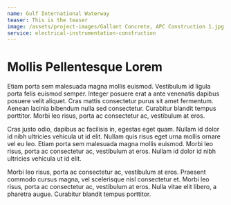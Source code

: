 ```yaml
---
name: Gulf International Waterway
teaser: This is the teaser
image: /assets/project-images/Gallant Concrete, APC Construction 1.jpg
service: electrical-instrumentation-construction
---
```


# Mollis Pellentesque Lorem

Etiam porta sem malesuada magna mollis euismod. Vestibulum id ligula porta felis euismod semper. Integer posuere erat a ante venenatis dapibus posuere velit aliquet. Cras mattis consectetur purus sit amet fermentum. Aenean lacinia bibendum nulla sed consectetur. Curabitur blandit tempus porttitor. Morbi leo risus, porta ac consectetur ac, vestibulum at eros.

Cras justo odio, dapibus ac facilisis in, egestas eget quam. Nullam id dolor id nibh ultricies vehicula ut id elit. Nullam quis risus eget urna mollis ornare vel eu leo. Etiam porta sem malesuada magna mollis euismod. Morbi leo risus, porta ac consectetur ac, vestibulum at eros. Nullam id dolor id nibh ultricies vehicula ut id elit.

Morbi leo risus, porta ac consectetur ac, vestibulum at eros. Praesent commodo cursus magna, vel scelerisque nisl consectetur et. Morbi leo risus, porta ac consectetur ac, vestibulum at eros. Nulla vitae elit libero, a pharetra augue. Curabitur blandit tempus porttitor.
